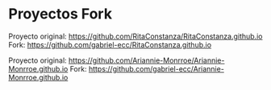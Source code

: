 # Proyectos Fork

Proyecto original: https://github.com/RitaConstanza/RitaConstanza.github.io
Fork: https://github.com/gabriel-ecc/RitaConstanza.github.io

Proyecto original: https://github.com/Ariannie-Monrroe/Ariannie-Monrroe.github.io
Fork: https://github.com/gabriel-ecc/Ariannie-Monrroe.github.io 
